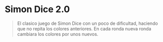 # Simon Dice 2.0

> El clasico juego de Simon Dice con un poco de dificultad,
> haciendo que no repita los colores anteriores. 
> En cada ronda nueva ronda cambiara los colores por unos nuevos.
